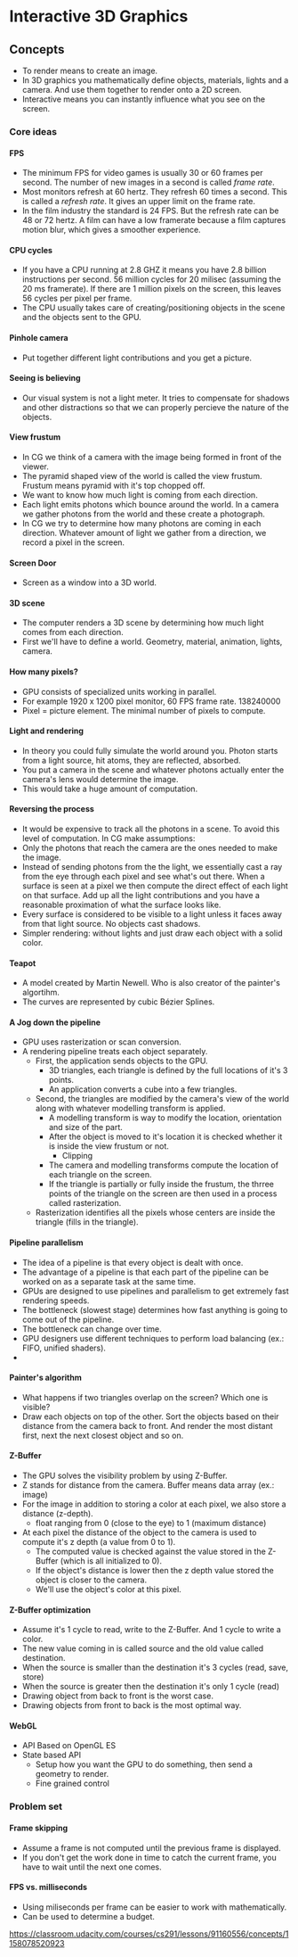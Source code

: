 # Interactive 3D Graphics

## Concepts

- To render means to create an image.
- In 3D graphics you mathematically define objects, materials, lights and a camera. And use them together to render onto a 2D screen.
- Interactive means you can instantly influence what you see on the screen.

### Core ideas

#### FPS

- The minimum FPS for video games is usually 30 or 60 frames per second. The number of new images in a second is called _frame rate_.
- Most monitors refresh at 60 hertz. They refresh 60 times a second. This is called a _refresh rate_. It gives an upper limit on the frame rate.
- In the film industry the standard is 24 FPS. But the refresh rate can be 48 or 72 hertz. A film can have a low framerate because a film captures motion blur, which gives a smoother experience. 

#### CPU cycles

- If you have a CPU running at 2.8 GHZ it means you have 2.8 billion instructions per second. 56 million cycles for 20 milisec (assuming the 20 ms framerate). If there are 1 million pixels on the screen, this leaves 56 cycles per pixel per frame.
- The CPU usually takes care of creating/positioning objects in the scene and the objects sent to the GPU.

#### Pinhole camera

- Put together different light contributions and you get a picture.

#### Seeing is believing
- Our visual system is not a light meter. It tries to compensate for shadows and other distractions so that we can properly percieve the nature of the objects.

#### View frustum
- In CG we think of a camera with the image being formed in front of the viewer.
- The pyramid shaped view of the world is called the view frustum. Frustum means pyramid with it's top chopped off.
- We want to know how much light is coming from each direction.
- Each light emits photons which bounce around the world. In a camera we gather photons from the world and these create a photograph.
- In CG we try to determine how many photons are coming in each direction. Whatever amount of light we gather from a direction, we record a pixel in the screen.

#### Screen Door
- Screen as a window into a 3D world. 

#### 3D scene
- The computer renders a 3D scene by determining how much light comes from each direction.
- First we'll have to define a world. Geometry, material, animation, lights, camera.

#### How many pixels?
- GPU consists of specialized units working in parallel.
- For example 1920 x 1200 pixel monitor, 60 FPS frame rate. 138240000
- Pixel = picture element. The minimal number of pixels to compute.

#### Light and rendering
- In theory you could fully simulate the world around you. Photon starts from a light source, hit atoms, they are reflected, absorbed.
- You put a camera in the scene and whatever photons actually enter the camera's lens would determine the image.
- This would take a huge amount of computation.

#### Reversing the process
- It would be expensive to track all the photons in a scene. To avoid this level of computation. In CG make assumptions:
- Only the photons that reach the camera are the ones needed to make the image.
- Instead of sending photons from the the light, we essentially cast a ray from the eye through each pixel and see what's out there. When a surface is seen at a pixel we then compute the direct effect of each light on that surface. Add up all the light contributions and you have a reasonable proximation of what the surface looks like.
- Every surface is considered to be visible to a light unless it faces away from that light source. No objects cast shadows.
- Simpler rendering: without lights and just draw each object with a solid color.

#### Teapot
- A model created by Martin Newell. Who is also creator of the painter's algortihm.
- The curves are represented by cubic Bézier Splines.

#### A Jog down the pipeline
- GPU uses rasterization or scan conversion.
- A rendering pipeline treats each object separately.
	- First, the application sends objects to the GPU.
		- 3D triangles, each triangle is defined by the full locations of it's 3 points.
		- An application converts a cube into a few triangles.
	- Second, the triangles are modified by the camera's view of the world along with whatever modelling transform is applied.
		- A modelling transform is way to modify the location, orientation and size of the part.
		- After the object is moved to it's location it is checked whether it is inside the view frustum or not.
			- Clipping
		-  The camera and modelling transforms compute the location of each triangle on the screen.
		- If the triangle is partially or fully inside the frustum, the thrree points of the triangle on the screen are then used in a process called rasterization.	
	- Rasterization identifies all the pixels whose centers are inside the triangle (fills in the triangle).

#### Pipeline parallelism
- The idea of a pipeline is that every object is dealt with once.
- The advantage of a pipeline is that each part of the pipeline can be worked on as a separate task at the same time.
- GPUs are designed to use pipelines and parallelism to get extremely fast rendering speeds.
- The bottleneck (slowest stage) determines how fast anything is going to come out of the pipeline.
- The bottleneck can change over time. 
- GPU designers use different techniques to perform load balancing (ex.: FIFO, unified shaders).
- 

#### Painter's algorithm
- What happens if two triangles overlap on the screen? Which one is visible?
- Draw each objects on top of the other. Sort the objects based on their distance from the camera back to front. And render the most distant first, next the next closest object and so on.

#### Z-Buffer
- The GPU solves the visibility problem by using Z-Buffer.
- Z stands for distance from the camera. Buffer means data array (ex.: image)
- For the image in addition to storing a color at each pixel, we also store a distance (z-depth).
	- float ranging from 0 (close to the eye) to 1 (maximum distance)
- At each pixel the distance of the object to the camera is used to compute it's z depth (a value from 0 to 1).
	- The computed value is checked against the value stored in the Z-Buffer (which is all initialized to 0).
	- If the object's distance is lower then the z depth value stored the object is closer to the camera. 
	- We'll use the object's color at this pixel.

#### Z-Buffer optimization
- Assume it's 1 cycle to read, write to the Z-Buffer. And 1 cycle to write a color.
-  The new value coming in is called source and the old value called destination.
- When the source is smaller than the destination it's 3 cycles (read, save, store)
- When the source is greater then the destination it's only 1 cycle (read)
- Drawing object from back to front is the worst case.
- Drawing objects from front to back is the most optimal way.

#### WebGL
- API Based on OpenGL ES
- State based API
	- Setup how you want the GPU to do something, then send a geometry to render.
	- Fine grained control

### Problem set

#### Frame skipping
- Assume a frame is not computed until the previous frame is displayed.
- If you don't get the work done in time to catch the current frame, you have to wait until the next one comes.

#### FPS vs. milliseconds
- Using miliseconds per frame can be easier to work with mathematically.
- Can be used to determine a budget.


https://classroom.udacity.com/courses/cs291/lessons/91160556/concepts/1158078520923